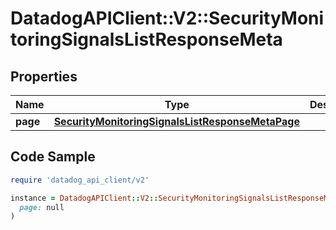 # DatadogAPIClient::V2::SecurityMonitoringSignalsListResponseMeta

## Properties

| Name | Type | Description | Notes |
| ---- | ---- | ----------- | ----- |
| **page** | [**SecurityMonitoringSignalsListResponseMetaPage**](SecurityMonitoringSignalsListResponseMetaPage.md) |  | [optional] |

## Code Sample

```ruby
require 'datadog_api_client/v2'

instance = DatadogAPIClient::V2::SecurityMonitoringSignalsListResponseMeta.new(
  page: null
)
```


